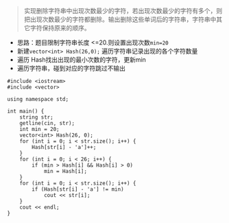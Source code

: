 > 实现删除字符串中出现次数最少的字符，若出现次数最少的字符有多个，则把出现次数最少的字符都删除。输出删除这些单词后的字符串，字符串中其它字符保持原来的顺序。  
- 思路：题目限制字符串长度 <=20.则设置出现次数`min=20`
- 新建`vector<int> Hash(26,0);` 遍历字符串记录出现的各个字符数量
- 遍历 Hash找出出现的最小次数的字符，更新min
- 遍历字符串，碰到对应的字符跳过不输出
```
#include <iostream>
#include <vector>

using namespace std;

int main() {
    string str;
    getline(cin, str);
    int min = 20;
    vector<int> Hash(26, 0);
    for (int i = 0; i < str.size(); i++) {
        Hash[str[i] - 'a']++;
    }
    for (int i = 0; i < 26; i++) {
        if (min > Hash[i] && Hash[i] > 0)
            min = Hash[i];
    }
    for (int i = 0; i < str.size(); i++) {
        if (Hash[str[i] - 'a'] != min)
            cout << str[i];
    }
    cout << endl;
}
```
